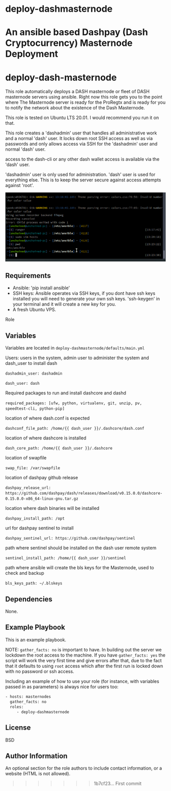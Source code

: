 # deploy-dashmasternode
An ansible based Dashpay (Dash Cryptocurrency) Masternode Deployment
=======


deploy-dash-masternode
=========

This role automatically deploys a DASH masternode or fleet of DASH masternode servers using ansible.  Right now this role gets you to the point where The Masternode server is ready for the ProRegtx and is ready for you to notify the network about the existence of the Dash Masternode.

This role is tested on Ubuntu LTS 20.01.  I would recommend you run it on that.

This role creates a 'dashadmin' user that handles all administrative work  and a normal 'dash' user. It locks down root SSH access as well as via  passwords and only allows access via SSH for the 'dashadmin' user and normal 'dash' user. 

access to the dash-cli or any other dash wallet access is available via the 'dash' user.

'dashadmin' user is only used for administration.
'dash' user is used for everything else.  This is to keep the server secure against access attempts against 'root'.


![deploy Demo](demo/run-deploy-dashmasternode.gif)


Requirements
------------

- Ansible: 'pip install ansible'
- SSH keys: Ansible operates via SSH keys, if you dont have ssh keys installed you will need to generate your own ssh keys.  'ssh-keygen' in your terminal and it will create a new key for you.
- A fresh Ubuntu VPS.


Role


Variables
--------------

Variables are located in `deploy-dashmasternode/defaults/main.yml`

Users: users in the system, admin user to administer the system and dash_user to install dash

`dashadmin_user: dashadmin`

`dash_user: dash`

Required packages to run and install dashcore and dashd

`required_packages: [ufw, python, virtualenv, git, unzip, pv, speedtest-cli, python-pip]`

location of where dash.conf is expected

`dashconf_file_path: /home/{{ dash_user }}/.dashcore/dash.conf`

location of where dashcore is installed

`dash_core_path: /home/{{ dash_user }}/.dashcore`

location of swapfile

`swap_file: /var/swapfile`

location of dashpay github release

`dashpay_release_url: https://github.com/dashpay/dash/releases/download/v0.15.0.0/dashcore-0.15.0.0-x86_64-linux-gnu.tar.gz`

location where dash binaries will be installed

`dashpay_install_path: /opt`

url for dashpay sentinel to install

`dashpay_sentinel_url: https://github.com/dashpay/sentinel`

path where sentinel should be installed  on the dash user remote system

`sentinel_install_path: /home/{{ dash_user }}/sentinel`

path where ansible will create the bls keys for the Masternode, used to check and backup

`bls_keys_path: ~/.blskeys`

Dependencies
------------

None.


Example Playbook
----------------
This is an example playbook.  

NOTE: `gather_facts: no` is important to have.  In building out the server we lockdown the root access to the machine.  If you have `gather_facts: yes` the script will work the very first time and give errors after that, due to the fact that it defaults to using `root` access which after the first run is locked down with no password or ssh access.

Including an example of how to use your role (for instance, with variables passed in as parameters) is always nice for users too:

    - hosts: masternodes
      gather_facts: no
      roles:
         - deploy-dashmasternode


License
-------

BSD

Author Information
------------------

An optional section for the role authors to include contact information, or a website (HTML is not allowed).
>>>>>>> 1b7cf23... First commit
